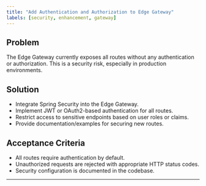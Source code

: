 ```yaml
---
title: "Add Authentication and Authorization to Edge Gateway"
labels: [security, enhancement, gateway]
---
```


## Problem
The Edge Gateway currently exposes all routes without any authentication or authorization. This is a security risk, especially in production environments.

## Solution
- Integrate Spring Security into the Edge Gateway.
- Implement JWT or OAuth2-based authentication for all routes.
- Restrict access to sensitive endpoints based on user roles or claims.
- Provide documentation/examples for securing new routes.

## Acceptance Criteria
- All routes require authentication by default.
- Unauthorized requests are rejected with appropriate HTTP status codes.
- Security configuration is documented in the codebase.

---

